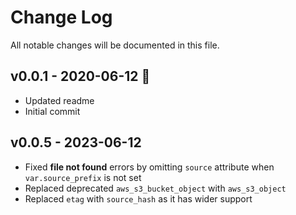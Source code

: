 # Change Log

All notable changes will be documented in this file.

<a name="v0.0.5"></a>

## v0.0.1 - 2020-06-12 :baby:

- Updated readme
- Initial commit

## v0.0.5 - 2023-06-12

- Fixed __file not found__ errors by omitting `source` attribute when
  `var.source_prefix` is not set
- Replaced deprecated `aws_s3_bucket_object` with `aws_s3_object`
- Replaced `etag` with `source_hash` as it has wider support